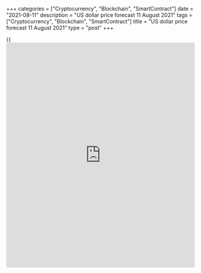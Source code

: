 +++
categories = ["Cryptocurrency", "Blockchain", "SmartContract"]
date = "2021-08-11"
description = "US dollar price forecast 11 August 2021"
tags = ["Cryptocurrency", "Blockchain", "SmartContract"]
title = "US dollar price forecast 11 August 2021"
type = "post"
+++

{{<iframe id="large-banner" src="https://www.bounty.group/#slide=16.0" width="100%" height="600" scrolling="no" style="border: 0px solid rgb(216, 221, 230); border-radius: 3px;">}}

2021-08-11

2021-08-11

Dollar divided the crowd's opinion. Forecast as of 11.08.2021Dmitri
Demidenko

The principle “buy greenback on rumor, sell on the fact” may lead to
[EURUSD][1] correction after the release of inflation data. Should we be
afraid of this correction? Let us discuss the Forex outlook and make up
a trading plan.

## Fundamental US dollar forecast for a week

When do the trends reverse? When the crowd is sure they are right! This
was the case in January, when the slow unfolding of the vaccination
process in the EU forced the [EURUSD][1] **** bulls, who hoped for the
level of 1.25, to give up in a panic. This was the case in June, when
the Fed suddenly stopped being passive, signaling a possible rate hike
as early as 2022. But the market consensus assumed that the central bank
would continue to stick to its wait-and-see approach for a very long
time. Currently, the opinions of banks on the fate of the main currency
pair are divided. Is the downtrend still in effect?

Goldman Sachs believes that the US economy will slow down as the fiscal
impulse turns negative, and the slowdown in inflation will allow the Fed
to be in standby mode for a long time. Bank of America, by contrast, is
confident that as markets assess the reality of the Fed's monetary
[policy](https://www.fintechee.com/policy/) change, the accompanying normalization in securities and
commodity prices will support the greenback. And finally, in the
derivatives market, starting from July 9, hedge funds have been steadily
reducing the net shorts in the US dollar, which had reached multi-month
peaks by that time.

### Dynamics of the USD index and dollar speculative positions



 _Source: Bloomberg._

The forecasts for the USD index are based on inflation. Proponents of
its slowing down talk about the gradual disappearance of temporary
factors associated with limited supply. Their opponents insist that
massive fiscal stimulus, labor market imbalances and rising rental
prices will make high inflation a long-term factor and force the Fed to
aggressively normalize monetary [policy](https://www.fintechee.com/policy/).

The time has come for a reversal of the long-term uptrend in US
Treasuries, according to M&G Investments, as huge fiscal stimulus and
labor shortages will lead to higher wages, overcoming long-term
deflationary trends. These trends are associated with the rise of
technology and the impact of globalization on international trade. The
Treasury yield rally is exactly what the greenback needs right now to
continue its offensive on the world's major currencies in Forex. This is
proved by the events of August 10, when the [EURUSD][1] pair reached the
[previously indicated target][2] of 1.1715, despite the 45th record
closing of the [S&P 500][3] in 2021 due to the adoption of the $1
trillion infrastructure project by the Senate.

If inflation is at the core of market ideas and positioning, why
shouldn't the US dollar strengthen on expectations of the July US CPI
data release? Yes, Bloomberg experts predict a slowdown in consumer
prices from 5.4% to 5.3% YoY and from 0.9% to 0.5% MoM, and core
inflation from 4.5% to 4.3% YoY. However, the indicators will continue
to be near multi-year highs.

### Inflation dynamics in the US

 _Source: Bloomberg._

### Weekly [EURUSD][1] trading plan

Of course, there is a risk of working out the principle of “buy
greenback on rumor, sell on the fact”, but when major traders use the
[news](https://www.letsplayfx.com/blog/forex-news-website/) to adjust their positions, one should not be afraid of [EURUSD][1]
growth. The first of the three [indicated targets][4] for 1.1715 has
been met. Continue to sell the pair on the correction.



## Price chart of EURUSD in real time mode

The content of this article reflects the author’s opinion and does not
necessarily reflect the official position of LiteForex. The material
published on this page is provided for informational purposes only and
should not be considered as the provision of investment advice for the
purposes of Directive 2004/39/EC.

Rate this article:

{{value}}

( {{count}} {{title}} )

   1. my.liteforex.com/trading/chart?symbol=EURUSD&returnUrl=true
   2. lite.forex/blog/analysts-opinions/dollar-is-to-wake-the-sleeping-dog-up-forecast-as-of-21072021/
   3. my.liteforex.com/trading/chart?symbol=SPX&returnUrl=true
   4. lite.forex/blog/analysts-opinions/dollar-went-north-forecast-as-of-09082021/